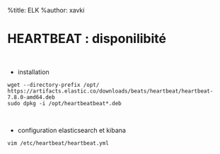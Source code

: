 %title: ELK
%author: xavki


# HEARTBEAT : disponilibité


<br>


* installation 

```
wget --directory-prefix /opt/ https://artifacts.elastic.co/downloads/beats/heartbeat/heartbeat-7.8.0-amd64.deb
sudo dpkg -i /opt/heartbeatbeat*.deb
```

<br>


* configuration elasticsearch et kibana

```
vim /etc/heartbeat/heartbeat.yml
```

